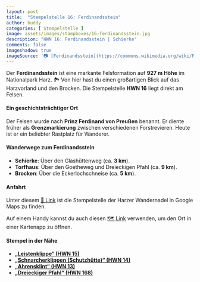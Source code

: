 ```yaml
---
layout: post
title:  "Stempelstelle 16: Ferdinandsstein"
author: buddy
categories: [ Stempelstelle ]
image: assets/images/stampboxes/16-ferdinandsstein.jpg
description: "HWN 16: Ferdinandsstein | Schierke"
comments: false
imageshadow: true
imageSource: '📷 [Ferdinandsstein](https://commons.wikimedia.org/wiki/File:Ferdinandsstein.JPG) von <a href="//commons.wikimedia.org/wiki/User:B.Thomas95" title="User:B.Thomas95">Thomas Binder</a> unter Lizenz [CC BY-SA 4.0](https://creativecommons.org/licenses/by-sa/4.0)'
---
```


Der **Ferdinandsstein** ist eine markante Felsformation auf **927 m Höhe** im Nationalpark Harz. 🏞️ Von hier hast du einen großartigen Blick auf das Harzvorland und den Brocken. Die Stempelstelle **HWN 16** liegt direkt am Felsen.

#### Ein geschichtsträchtiger Ort

Der Felsen wurde nach **Prinz Ferdinand von Preußen** benannt. Er diente früher als **Grenzmarkierung** zwischen verschiedenen Forstrevieren. Heute ist er ein beliebter Rastplatz für Wanderer.

#### Wanderwege zum Ferdinandsstein

- **Schierke**: Über den Glashüttenweg (ca. **3 km**).
- **Torfhaus**: Über den Goetheweg und Dreieckigen Pfahl (ca. **9 km**).
- **Brocken**: Über die Eckerlochschneise (ca. **5 km**).

#### Anfahrt

Unter diesem [📍 Link](https://www.google.com/maps/dir/?api=1&origin=&destination=51.77115%2C%2010.61378) ist die Stempelstelle der Harzer Wandernadel in Google Maps zu finden.

<div class="android-only">
  Auf einem Handy kannst du auch diesen 
  <a href="geo:51.77115,10.61378">🗺️ Link</a> 
  verwenden, um den Ort in einer Kartenapp zu öffnen.
  <p></p>
</div>

#### Stempel in der Nähe

- [**„Leistenklippe“ (HWN 15)**](/stempelstelle-015-leistenklippe)
- [**„Schnarcherklippen (Schutzhütte)“ (HWN 14)**](/stempelstelle-014-schnarcherklippe-schutzhuette)
- [**„Ahrensklint“ (HWN 13)**](/stempelstelle-013-ahrensklint)
- [**„Dreieckiger Pfahl“ (HWN 168)**](/stempelstelle-168-dreieckiger-pfahl)
